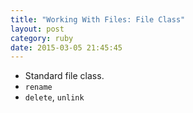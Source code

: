 ```yaml
---
title: "Working With Files: File Class" 
layout: post
category: ruby
date: 2015-03-05 21:45:45 
---
```


- Standard file class.
- `rename`
- `delete`, `unlink`